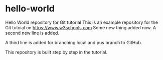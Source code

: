 # hello-world
Hello World repository for Git tutorial
This is an example repository for the Git tutoial on https://www.w3schools.com
Some new thing added now. 
A second new line is added. 

A third line is added for branching local and pus branch to GitHub.

This repository is built step by step in the tutorial.
